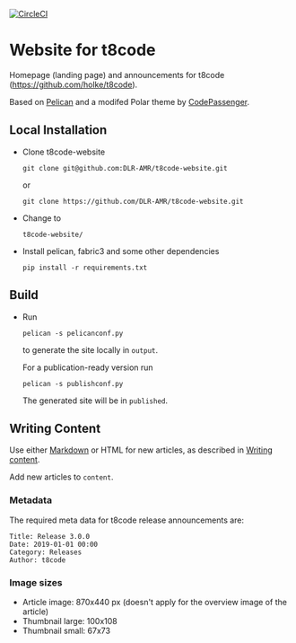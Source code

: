 [![CircleCI](https://dl.circleci.com/status-badge/img/gh/DLR-AMR/t8code-website/tree/main.svg?style=svg)](https://dl.circleci.com/status-badge/redirect/gh/DLR-AMR/t8code-website/tree/main)

# Website for t8code

Homepage (landing page) and announcements for t8code (https://github.com/holke/t8code).

Based on [Pelican](http://blog.getpelican.com/) and a modifed Polar theme by [CodePassenger](http://www.codepassenger.com/).

## Local Installation

* Clone t8code-website

  ```
  git clone git@github.com:DLR-AMR/t8code-website.git
  ```
  or
  ```
  git clone https://github.com/DLR-AMR/t8code-website.git
  ```
* Change to 
  ```
  t8code-website/
  ```

* Install pelican, fabric3 and some other dependencies

  ```
  pip install -r requirements.txt
  ```

## Build 

* Run 
  ```
  pelican -s pelicanconf.py
  ```

  to generate the site locally in `output`.

  For a publication-ready version run

  ```
  pelican -s publishconf.py
  ```

  The generated site will be in `published`.


## Writing Content

Use either [Markdown](http://daringfireball.net/projects/markdown/) or HTML for new articles, as described in [Writing content](http://docs.getpelican.com/en/3.6.3/content.html).

Add new articles to `content`.

### Metadata

The required meta data for t8code release announcements are:
```
Title: Release 3.0.0
Date: 2019-01-01 00:00
Category: Releases
Author: t8code
```



### Image sizes

 * Article image: 870x440 px (doesn't apply for the overview image of the article)
 * Thumbnail large: 100x108
 * Thumbnail small: 67x73


